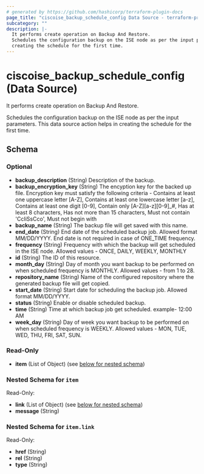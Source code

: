```yaml
---
# generated by https://github.com/hashicorp/terraform-plugin-docs
page_title: "ciscoise_backup_schedule_config Data Source - terraform-provider-ciscoise"
subcategory: ""
description: |-
  It performs create operation on Backup And Restore.
  Schedules the configuration backup on the ISE node as per the input parameters. This data source action helps in
  creating the schedule for the first time.
---
```


# ciscoise_backup_schedule_config (Data Source)

It performs create operation on Backup And Restore.

Schedules the configuration backup on the ISE node as per the input parameters. This data source action helps in
creating the schedule for the first time.



<!-- schema generated by tfplugindocs -->
## Schema

### Optional

- **backup_description** (String) Description of the backup.
- **backup_encryption_key** (String) The encyption key for the backed up file. Encryption key must satisfy the following criteria - Contains at least one uppercase letter [A-Z], Contains at least one lowercase letter [a-z], Contains at least one digit [0-9], Contain only [A-Z][a-z][0-9]_#, Has at least 8 characters, Has not more than 15 characters, Must not contain 'CcIiSsCco', Must not begin with
- **backup_name** (String) The backup file will get saved with this name.
- **end_date** (String) End date of the scheduled backup job. Allowed format MM/DD/YYYY. End date is not required in case of ONE_TIME frequency.
- **frequency** (String) Frequency with which the backup will get scheduled in the ISE node. Allowed values - ONCE, DAILY, WEEKLY, MONTHLY
- **id** (String) The ID of this resource.
- **month_day** (String) Day of month you want backup to be performed on when scheduled frequency is MONTHLY. Allowed values - from 1 to 28.
- **repository_name** (String) Name of the configured repository where the generated backup file will get copied.
- **start_date** (String) Start date for scheduling the backup job. Allowed format MM/DD/YYYY.
- **status** (String) Enable or disable scheduled backup.
- **time** (String) Time at which backup job get scheduled. example- 12:00 AM
- **week_day** (String) Day of week you want backup to be performed on when scheduled frequency is WEEKLY. Allowed values - MON, TUE, WED, THU, FRI, SAT, SUN.

### Read-Only

- **item** (List of Object) (see [below for nested schema](#nestedatt--item))

<a id="nestedatt--item"></a>
### Nested Schema for `item`

Read-Only:

- **link** (List of Object) (see [below for nested schema](#nestedobjatt--item--link))
- **message** (String)

<a id="nestedobjatt--item--link"></a>
### Nested Schema for `item.link`

Read-Only:

- **href** (String)
- **rel** (String)
- **type** (String)


